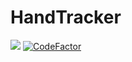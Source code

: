 # HandTracker

![](https://github.com/FrideakisAB/HandTracker/workflows/HandTracker/badge.svg) [![CodeFactor](https://www.codefactor.io/repository/github/frideakisab/handtracker/badge)](https://www.codefactor.io/repository/github/frideakisab/handtracker)
